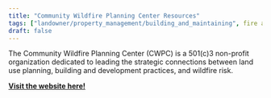```yaml
---
title: "Community Wildfire Planning Center Resources"
tags: ["landowner/property_management/building_and_maintaining", fire and forestry groups]
draft: false
---
```


The Community Wildfire Planning Center (CWPC) is a 501(c)3 non-profit organization dedicated to leading the strategic connections between land use planning, building and development practices, and wildfire risk.

[**Visit the website here!**](https://communitywildfire.org/resources-by-state/)

